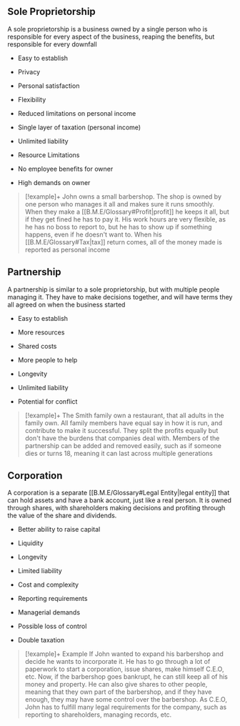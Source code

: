 ## Sole Proprietorship
A sole proprietorship is a business owned by a single person who is responsible for every aspect of the business, reaping the benefits, but responsible for every downfall

- Easy to establish
- Privacy
- Personal satisfaction
- Flexibility
- Reduced limitations on personal income
- Single layer of taxation (personal income)

- Unlimited liability
- Resource Limitations
- No employee benefits for owner
- High demands on owner

>[!example]+
John owns a small barbershop. The shop is owned by one person who manages it all and makes sure it runs smoothly. When they make a [[B.M.E/Glossary#Profit|profit]] he keeps it all, but if they get fined he has to pay it. His work hours are very flexible, as he has no boss to report to, but he has to show up if something happens, even if he doesn't want to. When his [[B.M.E/Glossary#Tax|tax]] return comes, all of the money made is reported as personal income
## Partnership
A partnership is similar to a sole proprietorship, but with multiple people managing it. They have to make decisions together, and will have terms they all agreed on when the business started

- Easy to establish
- More resources
- Shared costs
- More people to help
- Longevity

- Unlimited liability
- Potential for conflict

> [!example]+
> The Smith family own a restaurant, that all adults in the family own. All family members have equal say in how it is run, and contribute to make it successful. They split the profits equally but don't have the burdens that companies deal with. Members of the partnership can be added and removed easily, such as if someone dies or turns 18, meaning it can last across multiple generations

## Corporation
A corporation is a separate [[B.M.E/Glossary#Legal Entity|legal entity]] that can hold assets and have a bank account, just like a real person. It is owned through shares, with shareholders making decisions and profiting through the value of the share and dividends.

- Better ability to raise capital
- Liquidity
- Longevity
- Limited liability

- Cost and complexity
- Reporting requirements
- Managerial demands
- Possible loss of control
- Double taxation

> [!example]+ Example 
> If John wanted to expand his barbershop and decide he wants to incorporate it. He has to go through a lot of paperwork to start a corporation, issue shares, make himself C.E.O, etc. Now, if the barbershop goes bankrupt, he can still keep all of his money and property. He can also give shares to other people, meaning that they own part of the barbershop, and if they have enough, they may have some control over the barbershop. As C.E.O, John has to fulfill many legal requirements for the company, such as reporting to shareholders, managing records, etc.